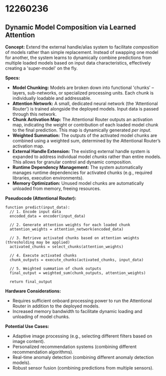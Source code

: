 # 12260236

## Dynamic Model Composition via Learned Attention

**Concept:** Extend the external handle/alias system to facilitate *composition* of models rather than simple replacement. Instead of swapping one model for another, the system learns to dynamically combine predictions from multiple loaded models based on input data characteristics, effectively creating a 'super-model' on the fly.

**Specs:**

*   **Model Chunking:** Models are broken down into functional 'chunks' – layers, sub-networks, or specialized processing units. Each chunk is individually loadable and addressable.
*   **Attention Network:** A small, dedicated neural network (the ‘Attentional Router’) is trained alongside the deployed models. Input data is passed through this network.
*   **Chunk Activation Map:** The Attentional Router outputs an activation map, indicating the weight or contribution of each loaded model chunk to the final prediction. This map is dynamically generated *per input*.
*   **Weighted Summation:** The outputs of the activated model chunks are combined using a weighted sum, determined by the Attentional Router’s activation map.
*   **External Handle Extension:** The existing external handle system is expanded to address individual model *chunks* rather than entire models. This allows for granular control and dynamic composition.
*   **Runtime Dependency Management:** The system automatically manages runtime dependencies for activated chunks (e.g., required libraries, execution environments).
*   **Memory Optimization:** Unused model chunks are automatically unloaded from memory, freeing resources.

**Pseudocode (Attentional Router):**

```
function predict(input_data):
  // 1. Encode input data
  encoded_data = encoder(input_data)

  // 2. Generate attention weights for each loaded chunk
  attention_weights = attention_network(encoded_data)

  // 3. Retrieve activated chunks based on attention weights (thresholding may be applied)
  activated_chunks = select_chunks(attention_weights)

  // 4. Execute activated chunks
  chunk_outputs = execute_chunks(activated_chunks, input_data)

  // 5. Weighted summation of chunk outputs
  final_output = weighted_sum(chunk_outputs, attention_weights)

  return final_output
```

**Hardware Considerations:**

*   Requires sufficient onboard processing power to run the Attentional Router in addition to the deployed models.
*   Increased memory bandwidth to facilitate dynamic loading and unloading of model chunks.

**Potential Use Cases:**

*   Adaptive image processing (e.g., selecting different filters based on image content).
*   Personalized recommendation systems (combining different recommendation algorithms).
*   Real-time anomaly detection (combining different anomaly detection models).
*   Robust sensor fusion (combining predictions from multiple sensors).